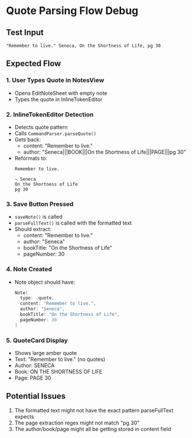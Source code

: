 # Quote Parsing Flow Debug

## Test Input
`"Remember to live." Seneca, On the Shortness of Life, pg 30`

## Expected Flow

### 1. User Types Quote in NotesView
- Opens EditNoteSheet with empty note
- Types the quote in InlineTokenEditor

### 2. InlineTokenEditor Detection
- Detects quote pattern
- Calls `CommandParser.parseQuote()`
- Gets back: 
  - content: "Remember to live."
  - author: "Seneca|||BOOK|||On the Shortness of Life|||PAGE|||pg 30"
- Reformats to:
  ```
  Remember to live.

  — Seneca
  On the Shortness of Life
  pg 30
  ```

### 3. Save Button Pressed
- `saveNote()` is called
- `parseFullText()` is called with the formatted text
- Should extract:
  - content: "Remember to live."
  - author: "Seneca"
  - bookTitle: "On the Shortness of Life"
  - pageNumber: 30

### 4. Note Created
- Note object should have:
  ```swift
  Note(
    type: .quote,
    content: "Remember to live.",
    author: "Seneca",
    bookTitle: "On the Shortness of Life",
    pageNumber: 30
  )
  ```

### 5. QuoteCard Display
- Shows large amber quote
- Text: "Remember to live." (no quotes)
- Author: SENECA
- Book: ON THE SHORTNESS OF LIFE
- Page: PAGE 30

## Potential Issues
1. The formatted text might not have the exact pattern parseFullText expects
2. The page extraction regex might not match "pg 30"
3. The author/book/page might all be getting stored in content field